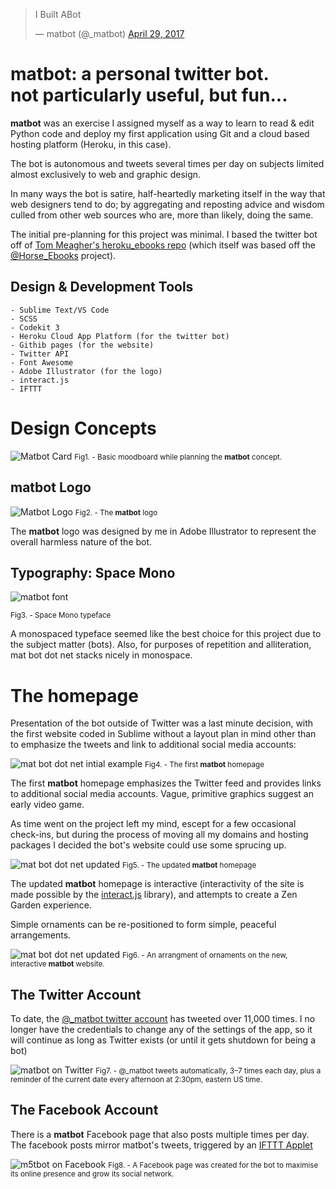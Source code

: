<blockquote class="twitter-tweet" data-lang="en"><p lang="en" dir="ltr">I Built ABot</p>&mdash; matbot (@_matbot) <a href="https://twitter.com/_matbot/status/858403271345672192">April 29, 2017</a></blockquote>

# matbot: a personal twitter bot.<br>not particularly useful, but fun... #

__matbot__ was an exercise I assigned myself as a way to learn to read & edit Python code and deploy my first application using Git and a cloud based hosting platform (Heroku, in this case).

The bot is autonomous and tweets several times per day on subjects limited almost exclusively to web and graphic design.

In many ways the bot is satire, half-heartedly marketing itself in the way that web designers tend to do; by aggregating and reposting advice and wisdom culled from other web sources who are, more than likely, doing the same.

The initial pre-planning for this project was minimal. I based the twitter bot off of [Tom Meagher's heroku_ebooks repo](https://github.com/tommeagher/heroku_ebooks) (which itself was based off the [@Horse_Ebooks](https://www.theatlantic.com/technology/archive/2013/09/-horse-ebooks-is-the-most-successful-piece-of-cyber-fiction-ever/279946/) project). 

## Design & Development Tools

	- Sublime Text/VS Code
	- SCSS
	- Codekit 3
	- Heroku Cloud App Platform (for the twitter bot)
	- Githib pages (for the website)
	- Twitter API
	- Font Awesome
	- Adobe Illustrator (for the logo)
	- interact.js
	- IFTTT

# Design Concepts

![Matbot Card](https://matbot.net/images/social.png "Matbot Card")
<small>Fig1. - Basic moodboard while planning the __matbot__ concept.</small>

## matbot Logo

![Matbot Logo](https://matbot.net/images/bot.png "Matbot Logo" )
<small>Fig2. - The __matbot__ logo</small>

 The __matbot__ logo was designed by me in Adobe Illustrator to represent the overall harmless nature of the bot.

## Typography: Space Mono

![matbot font](https://matbot.net/images/font-stack.png "matbot font")

<small>Fig3. - Space Mono typeface</small>

A monospaced typeface seemed like the best choice for this project due to the subject matter (bots). Also, for purposes of repetition and alliteration, mat bot dot net stacks nicely in monospace.

# The homepage

Presentation of the bot outside of Twitter was a last minute decision, with the first website coded in Sublime without a layout plan in mind other than to emphasize the tweets and link to additional social media accounts:

![mat bot dot net intial example](https://matbot.net/images/mat-bot-home.png "mat bot dot net")
<small>Fig4. - The first __matbot__ homepage</small>

The first __matbot__ homepage emphasizes the Twitter feed and provides links to additional social media accounts. Vague, primitive graphics suggest an early video game.

As time went on the project left my mind, escept for a few occasional check-ins, but during the process of moving all my domains and hosting packages I decided the bot's website could use some sprucing up.


![mat bot dot net updated](https://matbot.net/images/mat-bot-home-2.png "mat bot dot net")
<small>Fig5. - The updated __matbot__ homepage</small>

The updated __matbot__ homepage is interactive (interactivity of the site is made possible by the [interact.js](https://interactjs.io/) library), and attempts to create a Zen Garden experience.

Simple ornaments can be re-positioned to form simple, peaceful arrangements.

![mat bot dot net updated](https://matbot.net/images/mat-bot-home-3.png "mat bot dot net")
<small>Fig6. - An arrangment of ornaments on the new, interactive __matbot__ website.</small>

## The Twitter Account

To date, the [@_matbot twitter account](https://twitter.com/_matbot) has tweeted over 11,000 times. I no longer have the credentials to change any of the settings of the app, so it will continue as long as Twitter exists (or until it gets shutdown for being a bot)

![matbot on Twitter](https://matbot.net/images/mat-bot-twitter-2.png "matbot on Twitter")
<small>Fig7. - @_matbot tweets automatically, 3–7 times each day, plus a reminder of the current date every afternoon at 2:30pm, eastern US time. </small>

## The Facebook Account

There is a __matbot__ Facebook page that also posts multiple times per day. The facebook posts mirror matbot's tweets, triggered by an [IFTTT Applet](https://ifttt.com/)

![m5tbot on Facebook](https://matbot.net/images/mat-bot-facebook.png "m5tbot on Facebook")
<small>Fig8. - A Facebook page was created for the bot to maximise its online presence and grow its social network.</small>